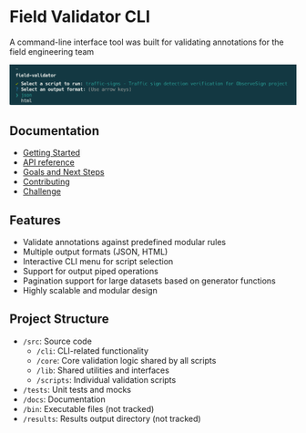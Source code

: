 # Field Validator CLI

A command-line interface tool was built for validating annotations for the field engineering team

![Field Validator CLI Screenshot](./docs/screenshot.png)

## Documentation

- [Getting Started](./docs/getting-started.md)
- [API reference](./docs/api-reference.md)
- [Goals and Next Steps](./docs/goals-and-next-steps.md)
- [Contributing](./docs/CONTRIBUTING.md)
- [Challenge](./docs/CHALLENGE.md)

## Features

- Validate annotations against predefined modular rules
- Multiple output formats (JSON, HTML)
- Interactive CLI menu for script selection
- Support for output piped operations
- Pagination support for large datasets based on generator functions
- Highly scalable and modular design

## Project Structure

- `/src`: Source code
  - `/cli`: CLI-related functionality
  - `/core`: Core validation logic shared by all scripts
  - `/lib`: Shared utilities and interfaces
  - `/scripts`: Individual validation scripts
- `/tests`: Unit tests and mocks
- `/docs`: Documentation
- `/bin`: Executable files (not tracked)
- `/results`: Results output directory (not tracked)
